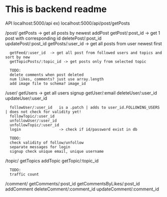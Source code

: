 # This is backend readme


API
localhost:5000/api
ex) localhost:5000/api/post/getPosts


/post/
      getPosts            -> get all posts by newest
      addPost
      getPost/:post_id         -> get 1 post with corresponding id
      deletePost/:post_id       
      updatePost/:post_id
      getPosts/:user_id        -> get all posts from user newest first

      getFeed/:user_id  -> get all post from followed users and topics and sort by new
      getTopicPosts/:topic_id -> get posts only from selected topic
               
      TODO:
      delete comments when post deleted
      num likes, comments? just use array.length
      add image file to schema? image_id




/user/
      getUsers            -> get all users
      signup
      getUser/:email
      deleteUser/:user_id
      updateUser/:user_id

      followUser/:user_id   is a .patch | adds to user_id.FOLLOWING_USERS | does not check for validity yet!
      followTopic/:user_id
      unfollowUser/:user_id
      unfollowTopic/:user_id
      login                 -> check if id/password exist in db

      TODO:
      check validity of follow/unfollow
      separate messages for login
      signup check unique email, unique username


/topic/
      getTopics
      addTopic
      getTopic/:topic_id

      TODO:
      traffic count


/comment/
      getComments/:post_id
      getCommentsByLikes/:post_id
      addComment
      deleteComment/:comment_id
      updateComment/:comment_id
